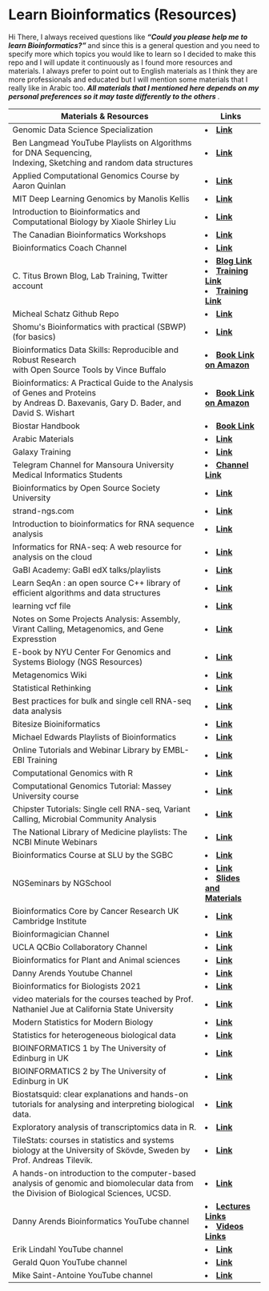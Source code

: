 # Learn Bioinformatics (Resources)
Hi There, I always received questions like <b> <i> “Could you please help me to learn Bioinformatics?”  </i> </b> and since this is a general question and you need to specify more which topics you would like to learn so I decided to make this repo and I will update it continuously as I found more resources and materials. I always prefer to point out to English materials as I think they are more professionals and educated but I will mention some materials that I really like in Arabic too. <b> <i> All materials that I mentioned here depends on my personal preferences so it may taste differently to the others </i> </b>.
  <table>  
        <thead>
           <th> Materials & Resources </th>
           <th> Links </th>
        </thead>
        <tr>
            <td> Genomic Data Science Specialization </td>
            <td> <li> <a href="https://www.coursera.org/specializations/genomic-data-science"> <b> Link </b></a> </li> </td>
       </tr>
          <tr>
            <td> Ben Langmead YouTube Playlists on Algorithms for DNA Sequencing, <br> Indexing, Sketching and random data structures  </td>
            <td> <li> <a href="https://www.youtube.com/user/BenLangmead/playlists"> <b> Link </b></a> </li> </td>
       </tr>
            <tr>
            <td> Applied Computational Genomics Course by Aaron Quinlan  </td>
            <td> <li> <a href="https://github.com/quinlan-lab/applied-computational-genomics"> <b> Link </b></a> </li> </td>
       </tr>
       <tr>
            <td> MIT Deep Learning Genomics by Manolis Kellis   </td>
            <td> <li> <a href="https://mit6874.github.io/"> <b> Link </b></a> </li> </td>
       </tr>
         <tr>
            <td> Introduction to Bioinformatics and Computational Biology by Xiaole Shirley Liu   </td>
            <td> <li> <a href="https://liulab-dfci.github.io/bioinfo-combio/"> <b> Link </b></a> </li> </td>
       </tr>
          <tr>
            <td> The Canadian Bioinformatics Workshops   </td>
            <td> <li> <a href="https://bioinformaticsdotca.github.io/"> <b> Link </b></a> </li> </td>
       </tr>
            <tr>
            <td> Bioinformatics Coach Channel   </td>
            <td> <li> <a href="https://www.youtube.com/channel/UCOJM9xzqDc6-43j2x_vXqCQ"> <b> Link </b></a> </li> </td>
       </tr>
              <tr>
            <td> C. Titus Brown Blog, Lab Training, Twitter account   </td>
            <td> <li> <a href="http://ivory.idyll.org/blog/"> <b> Blog Link </b></a> </li>
                 <li> <a href="https://angus.readthedocs.io/en/2019/"> <b> Training Link </b></a> </li>
                 <li> <a href="https://dib-training.readthedocs.io/en/pub/"> <b> Training Link </b></a> </li> </td>    
       </tr>
         <tr>
            <td> Micheal Schatz Github Repo  </td>
            <td> <li> <a href="https://github.com/schatzlab"> <b> Link </b></a> </li> </td>
       </tr>
       <tr>
            <td> Shomu's Bioinformatics with practical (SBWP) (for basics)   </td>
            <td> <li> <a href="https://www.youtube.com/watch?v=w-uk-_TOgR0&list=PLb0WW0k29aHrF8aZzK17ORTesZsd-lING"> <b> Link </b></a> </li> </td>
       </tr>
         <tr>
            <td> Bioinformatics Data Skills: Reproducible and Robust Research <br> with Open Source Tools by Vince Buffalo   </td>
            <td> <li> <a href="https://www.amazon.com/Bioinformatics-Data-Skills-Reproducible-Research/dp/1449367372"> <b> Book Link on Amazon </b></a> </li> </td>
       </tr>
           <tr>
            <td> Bioinformatics: A Practical Guide to the Analysis of Genes and Proteins <br> by Andreas D. Baxevanis, Gary D. Bader, and David S. Wishart  </td>
            <td> <li> <a href="https://www.amazon.com/Bioinformatics-Practical-Guide-Analysis-Proteins/dp/1119335582"> <b> Book Link on Amazon </b></a> </li> </td>
       </tr>
             <tr>
            <td> Biostar Handbook  </td>
            <td> <li> <a href="https://www.biostarhandbook.com/"> <b> Book Link </b></a> </li> </td>
       </tr>
               <tr>
            <td> Arabic Materials  </td>
            <td> <li> <a href="https://www.youtube.com/watch?v=GHqKnE6LL5Q&list=PLt0thylmbOcl45ysVO_z9Qw_n63pH1DpP"> <b> Link </b></a> </li> </td>
       </tr>
       <tr>
            <td> Galaxy Training  </td>
            <td> <li> <a href="https://training.galaxyproject.org/training-material/"> <b> Link </b></a> </li> </td>
       </tr>
                 <tr>
            <td> Telegram Channel for Mansoura University Medical Informatics Students  </td>
            <td> <li> <a href="https://t.me/+jqTpvLsIh5szNzc0"> <b> Channel Link </b></a> </li> </td>
       </tr>
                   <tr>
            <td> Bioinformatics by Open Source Society University  </td>
            <td> <li> <a href="https://github.com/ossu/bioinformatics"> <b> Link </b></a> </li> </td>
       </tr>
                     <tr>
            <td> strand-ngs.com  </td>
            <td> <li> <a href="https://www.strand-ngs.com/files/manual/reference/toc.html"> <b> Link </b></a> </li> </td>
       </tr>
         <tr>
            <td> Introduction to bioinformatics for RNA sequence analysis  </td>
            <td> <li> <a href="https://rnabio.org/course/"> <b> Link </b></a> </li> </td>
       </tr>
         <tr>
            <td> Informatics for RNA-seq: A web resource for analysis on the cloud  </td>
            <td> <li> <a href="https://github.com/griffithlab/rnaseq_tutorial"> <b> Link </b></a> </li> </td>
        </tr>
        <tr>
            <td> GaBI Academy: GaBI edX talks/playlists  </td>
            <td> <li> <a href="https://www.youtube.com/channel/UCOnantUhzNxZxqn_SpIFTJg/playlists"> <b> Link </b></a> </li> </td>
        </tr>
          <tr>
            <td> Learn SeqAn : an open source C++ library of efficient algorithms and data structures </td>
            <td> <li> <a href="https://seqan.readthedocs.io/en/seqan-v1.4.2/Tutorial.html"> <b> Link </b></a> </li> </td>
        </tr>
         <tr>
            <td> learning vcf file </td>
            <td> <li> <a href="https://github.com/davetang/learning_vcf_file"> <b> Link </b></a> </li> </td>
        </tr>
        <tr>
          <td> Notes on Some Projects Analysis: Assembly, Virant Calling, Metagenomics, and Gene Expresstion </td>
           <td> <li> <a href="https://github.com/njdbickhart/labnotes"> <b> Link </b></a> </li> </td>   
       </tr>
        <tr> 
          <td> E-book by NYU Center For Genomics and Systems Biology (NGS Resources)   </td>
          <td> <li> <a href="https://learn.gencore.bio.nyu.edu/"> <b> Link </b></a> </li> </td>  
        </tr>
        <tr> 
          <td> Metagenomics Wiki   </td>
          <td> <li> <a href="https://www.metagenomics.wiki/pdf"> <b> Link </b></a> </li> </td>  
        </tr>
          <tr>
          <td> Statistical Rethinking   </td>
          <td> <li> <a href="https://xcelab.net/rm/statistical-rethinking/"> <b> Link </b></a> </li> </td>  
        </tr>
          </tr>
          <tr>
          <td> Best practices for bulk and single cell RNA-seq data analysis   </td>
          <td> <li> <a href="https://diytranscriptomics.com/"> <b> Link </b></a> </li> </td>  
        </tr>
          <tr>
          <td> Bitesize Bioiniformatics </td>
          <td> <li> <a href="https://www.youtube.com/watch?v=PPMyvIJJbeg&list=PLbiByRpDb_hP7b-I1GR4eEWCD2OqdZEg1"> <b> Link </b></a> </li> </td>  
          </tr>
           <tr>
             <td> Michael Edwards Playlists of Bioinformatics  </td>
             <td> <li> <a href="https://www.youtube.com/c/MichaelEdwardsbioinfo/playlists"> <b> Link </b></a> </li> </td>  
           </tr>
           <tr>
             <td> Online Tutorials and Webinar Library by EMBL-EBI Training   </td>
             <td> <li> <a href="https://www.ebi.ac.uk/training/on-demand?facets=type:Online%20tutorial"> <b> Link </b></a> </li> </td>  
           </tr>
            <tr>
             <td> Computational Genomics with R   </td>
             <td> <li> <a href="https://compgenomr.github.io/book/"> <b> Link </b></a> </li> </td>  
           </tr>
           <tr>
             <td> Computational Genomics Tutorial: Massey University course </td>
             <td> <li> <a href="https://genomics.sschmeier.com/index.html"> <b> Link </b></a> </li> </td>  
           </tr>
           <tr>
             <td> Chipster Tutorials: Single cell RNA-seq, Variant Calling, Microbial Community Analysis  </td>
             <td> <li> <a href="https://www.youtube.com/c/ChipsterTutorials/playlists"> <b> Link </b></a> </li> </td>  
           </tr>
           <tr>
             <td> The National Library of Medicine playlists: The NCBI Minute Webinars  </td>
             <td> <li> <a href="https://www.youtube.com/user/NLMNIH/playlists"> <b> Link </b></a> </li> </td>  
           </tr>
           <tr>
             <td> Bioinformatics Course at SLU by the SGBC </td>
             <td> <li> <a href="https://sgbc.github.io/course/"> <b> Link </b></a> </li> </td>  
           </tr>
            <tr>
             <td> NGSeminars by NGSchool </td>
             <td> <li> <a href="https://www.youtube.com/watch?v=TLpjSmm-FEM&list=PLj4Zs4bjsI9rtj3_0LcbJ3t6LUVQbAtAI"> <b> Link </b></a> </li> 
                  <li> <a href="https://github.com/NGSchoolEU/ngs22"> <b> Slides and Materials </b></a></li> </td> 
           </tr>
              <tr>
             <td> Bioinformatics Core by Cancer Research UK Cambridge Institute </td>
             <td> <li> <a href="https://www.cruk.cam.ac.uk/core-facilities/bioinformatics-core/training"> <b> Link </b></a> </li>  </td> 
           </tr>   
              <tr>
             <td> Bioinformagician Channel </td>
             <td> <li> <a href="https://www.youtube.com/@Bioinformagician"> <b> Link </b></a> </li>  </td> 
             <tr>
             <td> UCLA QCBio Collaboratory Channel </td>
             <td> <li> <a href="https://www.youtube.com/@uclaqcbiocollaboratory3691/playlists"> <b> Link </b></a> </li>  </td> 
           </tr>
             <tr>
              <td> Bioinformatics for Plant and Animal sciences </td>
              <td> <li> <a href="https://www.youtube.com/playlist?list=PLhR2Go-lh6X5A5WbiO3SPHuoWbwpNznUl"> <b> Link </b> </a> </li></td>
             </tr>
              <td> Danny Arends Youtube Channel </td>
              <td> <li> <a href="https://www.youtube.com/@DannyArends"> <b> Link </b> </a> </li></td>
              <tr>
              <td> Bioinformatics for Biologists 2021 </td>
              <td> <li> <a href="https://biocorecrg.github.io/CRG_Bioinformatics_for_Biologists_2021/"> <b> Link </b> </a> </li></td> 
              </tr>
              <tr>
              <td> video materials for the courses teached by Prof. Nathaniel Jue at California State University </td>
              <td> <li> <a href="https://www.youtube.com/@nathanieljue2315/playlists"> <b> Link </b> </a> </li></td> 
              </tr>
              <tr>
              <td> Modern Statistics for Modern Biology </td>
              <td> <li> <a href="https://web.stanford.edu/class/bios221/book/"> <b> Link </b> </a> </li></td> 
              </tr>
              <tr>
              <td> Statistics for heterogeneous biological data </td>
              <td> <li> <a href="https://web.stanford.edu/class/bios221/"> <b> Link </b> </a> </li></td> 
              </tr>
              <tr>
              <td> BIOINFORMATICS 1 by The University of Edinburg in UK </td>
              <td> <li> <a href="https://www.inf.ed.ac.uk/teaching/courses/bio1/"> <b> Link </b> </a> </li></td> 
              </tr>
              <tr>
              <td> BIOINFORMATICS 2 by The University of Edinburg in UK </td>
              <td> <li> <a href="https://www.inf.ed.ac.uk/teaching/courses/bio2/"> <b> Link </b> </a> </li></td> 
              </tr>
              <tr>
              <td> Biostatsquid: clear explanations and hands-on tutorials for analysing and interpreting biological data.  </td>
              <td> <li> <a href="https://www.youtube.com/@biostatsquid/videos"> <b> Link </b> </a> </li></td> 
              </tr>
              <tr>
              <td> Exploratory analysis of transcriptomics data in R.  </td>
              <td> <li> <a href="https://tavareshugo.github.io/data-carpentry-rnaseq/"> <b> Link </b> </a> </li></td> 
              </tr>
              <tr>
              <td> TileStats: courses in statistics and systems biology at the University of Skövde, Sweden by Prof. Andreas Tilevik.  </td>
              <td> <li> <a href="https://www.youtube.com/@tilestats/playlists"> <b> Link </b> </a> </li></td> 
              </tr>
              <tr>
              <td> A hands-on introduction to the computer-based analysis of genomic and biomolecular data from the Division of Biological Sciences, UCSD.  </td>
              <td> <li> <a href="https://bioboot.github.io/bimm143_W20/"> <b> Link </b> </a> </li></td> 
              </tr>
              <tr>
              <td> Danny Arends Bioinformatics YouTube channel </td>
              <td> <li> <a href="https://dannyarends.nl/bioinformatik/"> <b> Lectures Links </b> </a> </li>
              <li> <a href="https://www.youtube.com/@DannyArends/playlists"> <b> Videos Links </b> </a> </li></td>
              </tr>
              <tr>
              <td> Erik Lindahl YouTube channel </td>
              <td> <li> <a href="https://www.youtube.com/@eriklindahl/videos"> <b> Link </b> </a> </li></td>
              </tr>
              <tr>
              <td> Gerald Quon YouTube channel </td>
              <td> <li> <a href="https://www.youtube.com/@quonbio/videos"> <b> Link </b> </a> </li></td>
              </tr>
              <tr>
              <td> Mike Saint-Antoine YouTube channel </td>
              <td> <li> <a href="https://www.youtube.com/@MikeSaintAntoine/playlists"> <b> Link </b> </a> </li></td>
              </tr>
           </tr>
  </table>
